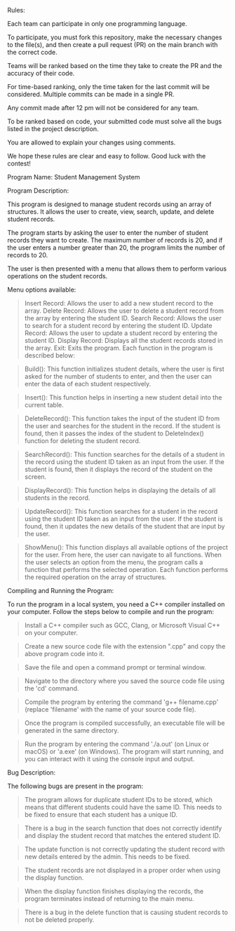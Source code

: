 Rules:

Each team can participate in only one programming language.

To participate, you must fork this repository, make the necessary changes to the file(s), and then create a pull request (PR) on the main branch with the correct code.

Teams will be ranked based on the time they take to create the PR and the accuracy of their code.

For time-based ranking, only the time taken for the last commit will be considered. Multiple commits can be made in a single PR.

Any commit made after 12 pm will not be considered for any team.

To be ranked based on code, your submitted code must solve all the bugs listed in the project description.

You are allowed to explain your changes using comments.

We hope these rules are clear and easy to follow. Good luck with the contest!

Program Name: Student Management System

Program Description:

This program is designed to manage student records using an array of structures. It allows the user to create, view, search, update, and delete student records. 

The program starts by asking the user to enter the number of student records they want to create. The maximum number of records is 20, and if the user enters a number greater than 20, the program limits the number of records to 20. 

The user is then presented with a menu that allows them to perform various operations on the student records.

Menu options available:

> Insert Record: Allows the user to add a new student record to the array.
> Delete Record: Allows the user to delete a student record from the array by entering the student ID.
> Search Record: Allows the user to search for a student record by entering the student ID.
> Update Record: Allows the user to update a student record by entering the student ID.
> Display Record: Displays all the student records stored in the array.
> Exit: Exits the program.
Each function in the program is described below:

> Build(): This function initializes student details, where the user is first asked for the number of students to enter, and then the user can enter the data of each student respectively.

> Insert(): This function helps in inserting a new student detail into the current table.

> DeleteRecord(): This function takes the input of the student ID from the user and searches for the student in the record. If the student is found, then it passes the index of the student to DeleteIndex() function for deleting the student record.

> SearchRecord(): This function searches for the details of a student in the record using the student ID taken as an input from the user. If the student is found, then it displays the record of the student on the screen.

> DisplayRecord(): This function helps in displaying the details of all students in the record.

> UpdateRecord(): This function searches for a student in the record using the student ID taken as an input from the user. If the student is found, then it updates the new details of the student that are input by the user.

> ShowMenu(): This function displays all available options of the project for the user. From here, the user can navigate to all functions. When the user selects an option from the menu, the program calls a function that performs the selected operation. Each function performs the required operation on the array of structures.


Compiling and Running the Program:

To run the program in a local system, you need a C++ compiler installed on your computer. Follow the steps below to compile and run the program:

> Install a C++ compiler such as GCC, Clang, or Microsoft Visual C++ on your computer.

> Create a new source code file with the extension ".cpp" and copy the above program code into it.

> Save the file and open a command prompt or terminal window.

> Navigate to the directory where you saved the source code file using the 'cd' command.

> Compile the program by entering the command 'g++ filename.cpp' (replace 'filename' with the name of your source code file).

> Once the program is compiled successfully, an executable file will be generated in the same directory.

> Run the program by entering the command './a.out' (on Linux or macOS) or 'a.exe' (on Windows). The program will start running, and you can interact with it using the console input and output.

Bug Description:

The following bugs are present in the program:

> The program allows for duplicate student IDs to be stored, which means that different students could have the same ID. This needs to be fixed to ensure that each student has a unique ID.

> There is a bug in the search function that does not correctly identify and display the student record that matches the entered student ID.

> The update function is not correctly updating the student record with new details entered by the admin. This needs to be fixed.

> The student records are not displayed in a proper order when using the display function.

> When the display function finishes displaying the records, the program terminates instead of returning to the main menu.

> There is a bug in the delete function that is causing student records to not be deleted properly.
